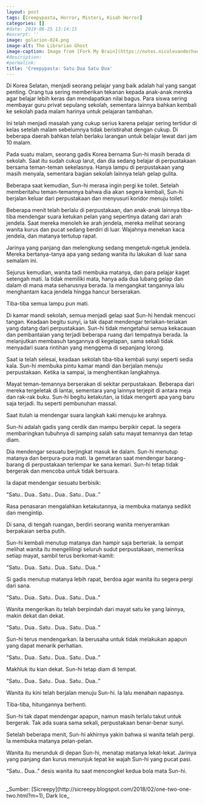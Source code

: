 ```yaml
---
layout: post
tags: [Creepypasta, Horror, Misteri, Kisah Horror]
categories: []
#date: 2019-06-25 13:14:15
#excerpt: ''
image: golarion-024.png
image-alt: The Librarian Ghost
image-caption: Image from [Fork My Brain](https://notes.nicolevanderhoeven.com/ttrpgs/The+Undead+Unkillers/Jarelle+Kaldrian)
#description:
#permalink:
title: 'Creepypasta: Satu Dua Satu Dua'
---
```





Di Korea Selatan, menjadi seorang pelajar yang baik adalah hal yang sangat penting. Orang tua sering memberikan tekanan kepada anak-anak mereka agar belajar lebih keras dan mendapatkan nilai bagus. Para siswa sering membayar guru privat sepulang sekolah, sementara lainnya bahkan kembali ke sekolah pada malam harinya untuk pelajaran tambahan.

Ini telah menjadi masalah yang cukup serius karena pelajar sering tertidur di kelas setelah malam sebelumnya tidak beristirahat dengan cukup. Di beberapa daerah bahkan telah berlaku larangan untuk belajar lewat dari jam 10 malam.

Pada suatu malam, seorang gadis Korea bernama Sun-hi masih berada di sekolah. Saat itu sudah cukup larut, dan dia sedang belajar di perpustakaan bersama teman-teman sekelasnya. Hanya lampu di perpustakaan yang masih menyala, sementara bagian sekolah lainnya telah gelap gulita.

Beberapa saat kemudian, Sun-hi merasa ingin pergi ke toilet. Setelah memberitahu teman-temannya bahwa dia akan segera kembali, Sun-hi berjalan keluar dari perpustakaan dan menyusuri koridor menuju toilet.

Beberapa menit telah berlalu di perpustakaan, dan anak-anak lainnya tiba-tiba mendengar suara ketukan pelan yang sepertinya datang dari arah jendela. Saat mereka menoleh ke arah jendela, mereka melihat seorang wanita kurus dan pucat sedang berdiri di luar. Wajahnya menekan kaca jendela, dan matanya tertutup rapat. 

Jarinya yang panjang dan melengkung sedang mengetuk-ngetuk jendela. Mereka bertanya-tanya apa yang sedang wanita itu lakukan di luar sana semalam ini.

Sejurus kemudian, wanita tadi membuka matanya, dan para pelajar kaget setengah mati. Ia tidak memiliki mata, hanya ada dua lubang gelap dan dalam di mana mata seharusnya berada. Ia mengangkat tangannya lalu menghantam kaca jendela hingga hancur berserakan.

Tiba-tiba semua lampu pun mati.

Di kamar mandi sekolah, semua menjadi gelap saat Sun-hi hendak mencuci tangan. Keadaan begitu sunyi, ia tak dapat mendengar teriakan-teriakan yang datang dari perpustakaan. Sun-hi tidak mengetahui semua kekacauan dan pembantaian yang terjadi beberapa ruang dari tempatnya berada. Ia melanjutkan membasuh tangannya di kegelapan, sama sekali tidak menyadari suara rintihan yang menggema di sepanjang lorong.

Saat ia telah selesai, keadaan sekolah tiba-tiba kembali sunyi seperti sedia kala. Sun-hi membuka pintu kamar mandi dan berjalan menuju perpustakaan. Ketika ia sampai, ia menghentikan langkahnya.

Mayat teman-temannya berserakan di sekitar perpustakaan. Beberapa dari mereka tergeletak di lantai, sementara yang lainnya terjepit di antara meja dan rak-rak buku. Sun-hi begitu ketakutan, ia tidak mengerti apa yang baru saja terjadi. Itu seperti pembunuhan massal.

Saat itulah ia mendengar suara langkah kaki menuju ke arahnya.

Sun-hi adalah gadis yang cerdik dan mampu berpikir cepat. Ia segera membaringkan tubuhnya di samping salah satu mayat temannya dan tetap diam.

Dia mendengar sesuatu berjingkat masuk ke dalam. Sun-hi menutup matanya dan berpura-pura mati. Ia gemetaran saat mendengar barang-barang di perpustakaan terlempar ke sana kemari. Sun-hi tetap tidak bergerak dan mencoba untuk tidak bersuara.

Ia dapat mendengar sesuatu berbisik:

“Satu.. Dua.. Satu.. Dua.. Satu.. Dua..”

Rasa penasaran mengalahkan ketakutannya, ia membuka matanya sedikit dan mengintip.

Di sana, di tengah ruangan, berdiri seorang wanita menyeramkan berpakaian serba putih.

Sun-hi kembali menutup matanya dan hampir saja berteriak. Ia sempat melihat wanita itu mengelilingi seluruh sudut perpustakaan, memeriksa setiap mayat, sambil terus berkomat-kamit:

“Satu.. Dua.. Satu.. Dua.. Satu.. Dua..”

Si gadis menutup matanya lebih rapat, berdoa agar wanita itu segera pergi dari sana.

“Satu.. Dua.. Satu.. Dua.. Satu.. Dua..”

Wanita mengerikan itu telah berpindah dari mayat satu ke yang lainnya, makin dekat dan dekat.

“Satu.. Dua.. Satu.. Dua.. Satu.. Dua..”

Sun-hi terus mendengarkan. Ia berusaha untuk tidak melakukan apapun yang dapat menarik perhatian.

“Satu.. Dua.. Satu.. Dua.. Satu.. Dua..”

Makhluk itu kian dekat. Sun-hi tetap diam di tempat.

“Satu.. Dua.. Satu.. Dua.. Satu.. Dua..”

Wanita itu kini telah berjalan menuju Sun-hi. Ia lalu menahan napasnya.

Tiba-tiba, hitungannya berhenti.

Sun-hi tak dapat mendengar apapun, namun masih terlalu takut untuk bergerak. Tak ada suara sama sekali, perpustakaan benar-benar sunyi.

Setelah beberapa menit, Sun-hi akhirnya yakin bahwa si wanita telah pergi. Ia membuka matanya pelan-pelan.

Wanita itu merunduk di depan Sun-hi, menatap matanya lekat-lekat. Jarinya yang panjang dan kurus menunjuk tepat ke wajah Sun-hi yang pucat pasi.

“Satu.. Dua..” desis wanita itu saat mencongkel kedua bola mata Sun-hi.




<br>
_Sumber: [Sicreepy](http://sicreepy.blogspot.com/2018/02/one-two-one-two.html?m=1), Dark Ice_